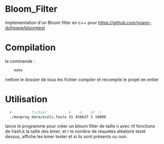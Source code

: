 # Bloom_Filter
Implementation d'un Bloom filter en c++ pour https://github.com/yoann-dufresne/bloomtest

# Compilation
la commande :
```bash
    make
```
nettoie le dossier de tous les fichier compiler et recompile le projet en entier

# Utilisation

```bash
  #         fichier          k    n    nf  r
  ./monprog data/ecoli.fasta 31 456637 3 10000
```
lance le programme pour créer un bloom filter de taille n avec nf fonctions de hash,k la taille des kmer, et r le nombre de requetes aléatoire testé dessus,
affiche les kmer tester et si ils sont présents ou non.